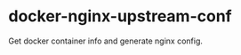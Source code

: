 docker-nginx-upstream-conf
==========================

Get docker container info and generate nginx config.
